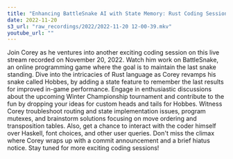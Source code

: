 ```yaml
---
title: "Enhancing BattleSnake AI with State Memory: Rust Coding Session with Corey"
date: 2022-11-20
s3_url: "raw_recordings/2022/2022-11-20 12-00-39.mkv"
youtube_url: ""
---
```



Join Corey as he ventures into another exciting coding session on this live stream recorded on November 20, 2022. Watch him work on BattleSnake, an online programming game where the goal is to maintain the last snake standing. Dive into the intricacies of Rust language as Corey revamps his snake called Hobbes, by adding a state feature to remember the last results for improved in-game performance. Engage in enthusiastic discussions about the upcoming Winter Championship tournament and contribute to the fun by dropping your ideas for custom heads and tails for Hobbes. Witness Corey troubleshoot routing and state implementation issues, program mutexes, and brainstorm solutions focusing on move ordering and transposition tables. Also, get a chance to interact with the coder himself over Haskell, font choices, and other user queries. Don't miss the climax where Corey wraps up with a commit announcement and a brief hiatus notice. Stay tuned for more exciting coding sessions!

